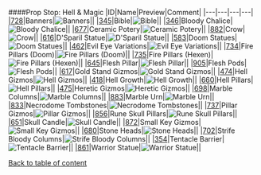 ####Prop Stop: Hell & Magic
|ID|Name|Preview|Comment|
|---|---|---|---|
|[728](https://github.com/alexey-lysiuk/Realm667-AAA-Cache/raw/master/0728.zip)|Banners|![Banners](http://www.realm667.com//images/content/repository/propstop/CrimsonBanner.png)||
|[345](https://github.com/alexey-lysiuk/Realm667-AAA-Cache/raw/master/0345.zip)|Bible|![Bible](http://www.realm667.com//images/content/repository/propstop/Bible.png)||
|[346](https://github.com/alexey-lysiuk/Realm667-AAA-Cache/raw/master/0346.zip)|Bloody Chalice|![Bloody Chalice](http://www.realm667.com//images/content/repository/propstop/BloodyChalice.png)||
|[677](https://github.com/alexey-lysiuk/Realm667-AAA-Cache/raw/master/0677.zip)|Ceramic Potery|![Ceramic Potery](http://www.realm667.com//images/content/repository/propstop/CeramicPotery.png)||
|[882](https://github.com/alexey-lysiuk/Realm667-AAA-Cache/raw/master/0882.zip)|Crow|![Crow](http://www.realm667.com//images/content/repository/propstop/Crow.png)||
|[616](https://github.com/alexey-lysiuk/Realm667-AAA-Cache/raw/master/0616.zip)|D'Sparil Statue|![D'Sparil Statue](http://www.realm667.com//images/content/repository/propstop/DSparilStatue.png)||
|[583](https://github.com/alexey-lysiuk/Realm667-AAA-Cache/raw/master/0583.zip)|Doom Statues|![Doom Statues](http://www.realm667.com//images/content/repository/propstop/DoomStatues.png)||
|[462](https://github.com/alexey-lysiuk/Realm667-AAA-Cache/raw/master/0462.zip)|Evil Eye Variations|![Evil Eye Variations](http://www.realm667.com//images/content/repository/propstop/EvilEyeVariations.png)||
|[734](https://github.com/alexey-lysiuk/Realm667-AAA-Cache/raw/master/0734.zip)|Fire Pillars (Doom)|![Fire Pillars (Doom)](http://www.realm667.com//images/content/repository/propstop/DoomFirePillars.png)||
|[735](https://github.com/alexey-lysiuk/Realm667-AAA-Cache/raw/master/0735.zip)|Fire Pillars (Hexen)|![Fire Pillars (Hexen)](http://www.realm667.com//images/content/repository/propstop/FirePillars.png)||
|[645](https://github.com/alexey-lysiuk/Realm667-AAA-Cache/raw/master/0645.zip)|Flesh Pillar|![Flesh Pillar](http://www.realm667.com//images/content/repository/propstop/FleshPillar.png)||
|[905](https://github.com/alexey-lysiuk/Realm667-AAA-Cache/raw/master/0905.zip)|Flesh Pods|![Flesh Pods](http://www.realm667.com//images/content/repository/propstop/FleshPods.png)||
|[617](https://github.com/alexey-lysiuk/Realm667-AAA-Cache/raw/master/0617.zip)|Gold Stand Gizmos|![Gold Stand Gizmos](http://www.realm667.com//images/content/repository/propstop/GoldStandGizmos.png)||
|[474](https://github.com/alexey-lysiuk/Realm667-AAA-Cache/raw/master/0474.zip)|Hell Gizmos|![Hell Gizmos](http://www.realm667.com//images/content/repository/propstop/HellGizmos.png)||
|[418](https://github.com/alexey-lysiuk/Realm667-AAA-Cache/raw/master/0418.zip)|Hell Growth|![Hell Growth](http://www.realm667.com//images/content/repository/propstop/HellGrowth.png)||
|[660](https://github.com/alexey-lysiuk/Realm667-AAA-Cache/raw/master/0660.zip)|Hell Pillars|![Hell Pillars](http://www.realm667.com//images/content/repository/propstop/AncientHellPillars.png)||
|[475](https://github.com/alexey-lysiuk/Realm667-AAA-Cache/raw/master/0475.zip)|Heretic Gizmos|![Heretic Gizmos](http://www.realm667.com//images/content/repository/propstop/HereticGizmos.png)||
|[698](https://github.com/alexey-lysiuk/Realm667-AAA-Cache/raw/master/0698.zip)|Marble Columns|![Marble Columns](http://www.realm667.com//images/content/repository/propstop/Pillars.png)||
|[883](https://github.com/alexey-lysiuk/Realm667-AAA-Cache/raw/master/0883.zip)|Marble Urn|![Marble Urn](http://www.realm667.com//images/content/repository/propstop/MarbleUrn.png)||
|[833](https://github.com/alexey-lysiuk/Realm667-AAA-Cache/raw/master/0833.zip)|Necrodome Tombstones|![Necrodome Tombstones](http://www.realm667.com//images/content/repository/propstop/NecrodomeTombstones.png)||
|[737](https://github.com/alexey-lysiuk/Realm667-AAA-Cache/raw/master/0737.zip)|Pillar Gizmos|![Pillar Gizmos](http://www.realm667.com//images/content/repository/propstop/PillarGizmos.png)||
|[856](https://github.com/alexey-lysiuk/Realm667-AAA-Cache/raw/master/0856.zip)|Rune Skull Pillars|![Rune Skull Pillars](http://www.realm667.com//images/content/repository/propstop/RuneSkullPillars.png)||
|[651](https://github.com/alexey-lysiuk/Realm667-AAA-Cache/raw/master/0651.zip)|Skull Candle|![Skull Candle](http://www.realm667.com//images/content/repository/propstop/SkullwCandle.png)||
|[872](https://github.com/alexey-lysiuk/Realm667-AAA-Cache/raw/master/0872.zip)|Small Key Gizmos|![Small Key Gizmos](http://www.realm667.com//images/content/repository/propstop/SmallKeyGizmos.png)||
|[680](https://github.com/alexey-lysiuk/Realm667-AAA-Cache/raw/master/0680.zip)|Stone Heads|![Stone Heads](http://www.realm667.com//images/content/repository/propstop/StoneHeads.png)||
|[702](https://github.com/alexey-lysiuk/Realm667-AAA-Cache/raw/master/0702.zip)|Strife Bloody Columns|![Strife Bloody Columns](http://www.realm667.com//images/content/repository/propstop/STBloodyColumn.png)||
|[354](https://github.com/alexey-lysiuk/Realm667-AAA-Cache/raw/master/0354.zip)|Tentacle Barrier|![Tentacle Barrier](http://www.realm667.com//images/content/repository/propstop/TentacleBarrier.png)||
|[861](https://github.com/alexey-lysiuk/Realm667-AAA-Cache/raw/master/0861.zip)|Warrior Statue|![Warrior Statue](http://www.realm667.com//images/content/repository/propstop/WarriorStatue.png)||

[Back to table of content](readme.md)
